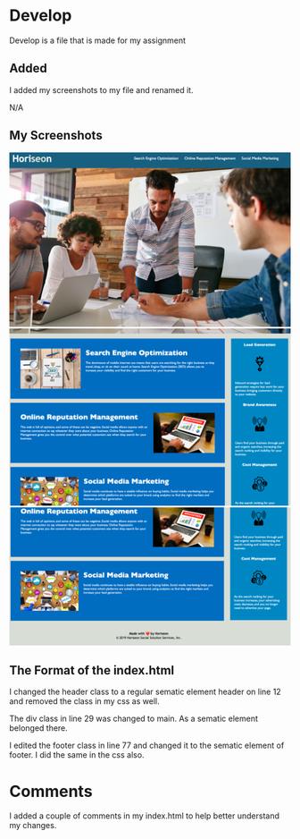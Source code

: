 # Develop

Develop is a file that is made for my assignment



  ## Added
  I added my screenshots to my file and renamed it. 

  N/A

  ## My Screenshots

![My Image](assets/Screenshot-1.png)
![My Image](assets/Screenshot-2.png)
![My Image](assets/Screenshot-3.png)


## The Format of the index.html

 I changed the header class to a regular sematic element header on line 12 and removed the class in my css as well.

The div class in line 29 was changed to main. As a sematic element belonged there.

I edited the footer class in line 77 and changed it to the sematic element of footer. I did the same in the css also.


# Comments
I added a couple of comments in my index.html to help better understand my changes.



